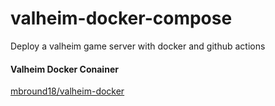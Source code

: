 # valheim-docker-compose
Deploy a valheim game server with docker and github actions

 

#### Valheim Docker Conainer
[mbround18/valheim-docker](https://github.com/mbround18/valheim-docker)


